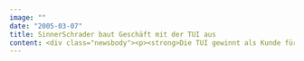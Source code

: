 ```yaml
---
image: ""
date: "2005-03-07"
title: SinnerSchrader baut Geschäft mit der TUI aus
content: <div class="newsbody"><p><strong>Die TUI gewinnt als Kunde für SinnerSchrader immer mehr an Bedeutung. Nach Thomsonfly.com und Thomson.co.uk hat SinnerSchrader mit CruiseDeals.co.uk jetzt bereits die dritte Buchungsplattform für den britischen Markt realisiert. In Deutschland arbeitet SinnerSchrader bereits seit 2002 erfolgreich für TUI-Unternehmen.</strong></p><p>Das vollständig überarbeitete Reservierungsportal CruiseDeals.co.uk vertreibt als „one stop cruise shop“ eine breite Palette von Kreuzfahrt-Reisen der verschiedensten Anbieter. TUI UK positioniert das Portal als Qualitätsanbieter zu unschlagbaren Preisen. Website und Buchungslösung hat SinnerSchrader Neue Informatik im Auftrag des britischen Tochterunternehmens der TUI AG realisiert.</p><p>Die Erfolgsgeschichte begann mit dem Launch von hlx.com im Herbst 2002. Die Buchungswebsite des Billigfliegers ist heute die nach der Lufthansa am häufigsten besuchte Airline-Website in Deutschland. Im Januar 2005 erzielte hlx.com eine Nettoreichweite von 885.000 Nutzern, mehr als doppelt so viel wie ein Jahr zuvor (Quelle&#58; Nielsen/Netratings). Seit 2004 betreut SinnerSchrader auch das Schwesterunternehmen Hapag-Lloyd Flug. „Wir haben in den letzten Jahren unser touristisches Know-how erheblich ausgebaut“, erklärt Vorstandssprecher Matthias Schrader. „Dies kommt nun unseren Kunden im TUI-Konzern zugute.“</p><p>Die TUI hat ihren Umsatz in diesem Geschäftsbereich fast explosionsartig vermehrt. So verdoppelte sich allein im Jahr 2004 der Online-Umsatz von 700 Millionen auf rund 1,3 Milliarden Euro. Der Anteil des Internet-Geschäfts am gesamten Umsatz der TUI betrug im vergangenen Jahr rund 10 Prozent.</p><p><a class="news-backlink" href="/de/"><svg class="svg-ico svg-ico--arrow-left"><use xlink&#58;href="#arrow-down"></use></svg>Zurück zur Presse Übersicht</a></p></div>
---
```

